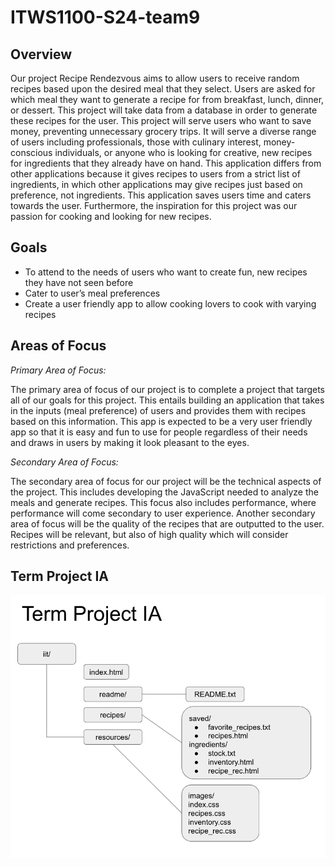 # ITWS1100-S24-team9

## Overview
Our project Recipe Rendezvous aims to allow users to receive random recipes based upon the desired meal that they select. Users are asked for which meal they want to generate a recipe for from breakfast, lunch, dinner, or dessert. This project will take data from a database in order to generate these recipes for the user. This project will serve users who want to save money, preventing unnecessary grocery trips. It will serve a diverse range of users including professionals, those with culinary interest, money-conscious individuals, or anyone who is looking for creative, new recipes for ingredients that they already have on hand. This application differs from other applications because it gives recipes to users from a strict list of ingredients, in which other applications may give recipes just based on preference, not ingredients. This application saves users time and caters towards the user. Furthermore, the inspiration for this project was our passion for cooking and looking for new recipes.

## Goals
- To attend to the needs of users who want to create fun, new recipes they have not seen before
- Cater to user’s meal preferences 
- Create a user friendly app to allow cooking lovers to cook with varying recipes

## Areas of Focus
<em>Primary Area of Focus: </em>


The primary area of focus of our project is to complete a project that targets all of our goals for this project. This entails building an application that takes in the inputs (meal preference) of users and provides them with recipes based on this information. This app is expected to be a very user friendly app so that it is easy and fun to use for people regardless of their needs and draws in users by making it look pleasant to the eyes.

<em>Secondary Area of Focus: </em>


The secondary area of focus for our project will be the technical aspects of the project. This includes developing the JavaScript needed to analyze the meals and generate recipes. This focus also includes performance, where performance will come secondary to user experience. Another secondary area of focus will be the quality of the recipes that are outputted to the user. Recipes will be relevant, but also of high quality which will consider restrictions and preferences.

## Term Project IA
![Term Project IA](resources/Term-Project-IA.png)

